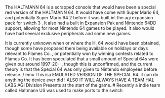 The HALTMANN  64 is a scrapped console that would have been a special red version of the HALTMANN 64. It would have come with Super Mario 64, and potentially Super Mario 64 2 before it was built int the agi expansion pack for switch 3 . It also had a built in Expansion Pak and Nintendo 64DD support, allowing for most Nintendo 64 games to be played. It also would have had several exclusive peripherals and some new games.

It is currently unknown when or where the H.  64 would have been obtained, though some have proposed them being available on holidays or days relevant to Flames Co. , or potentially won by winning contests related to  Flames Co. It has been speculated that a small amount of Special 64s were given out around 1997-20--, though this is unconfirmed, and the current theory is that the Special 64 was only given to Nintendo employees before release. / emu This isa EMULATED VERSION OF THE SPECIAL 64. it can do anything the device ever did ! ALSO IT WILL ALWAYS HAVE A TEAM HAL LABS  AGI Division Presents at the start of the game..# Recently a indie team called Haltmann US was used to make ports to the switch 
